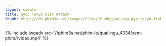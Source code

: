 ```yaml
---
layout: sieutv
title: Gyo: Tokyo Fish Attack
thumb: http://cdn.phim3s.net/images/films/thumb/quai-ngu-gyo-tokyo-fish-attack-2012.jpg
---
```

{% include jwpadv src='//phim3s.net/phim-le/quai-ngu_4334/xem-phim//video.mp4' %}